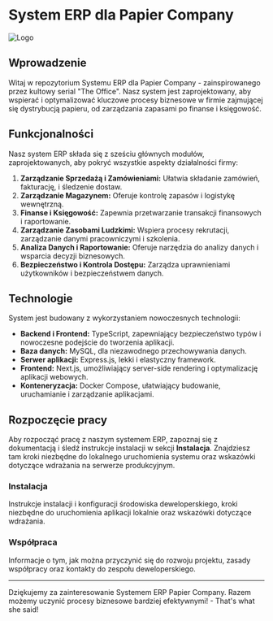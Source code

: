 # System ERP dla Papier Company
![Logo](/img/img/logo.png)
## Wprowadzenie
Witaj w repozytorium Systemu ERP dla Papier Company - zainspirowanego przez kultowy serial "The Office". Nasz system jest zaprojektowany, aby wspierać i optymalizować kluczowe procesy biznesowe w firmie zajmującej się dystrybucją papieru, od zarządzania zapasami po finanse i księgowość.

## Funkcjonalności
Nasz system ERP składa się z sześciu głównych modułów, zaprojektowanych, aby pokryć wszystkie aspekty działalności firmy:

1. **Zarządzanie Sprzedażą i Zamówieniami:** Ułatwia składanie zamówień, fakturację, i śledzenie dostaw.
2. **Zarządzanie Magazynem:** Oferuje kontrolę zapasów i logistykę wewnętrzną.
3. **Finanse i Księgowość:** Zapewnia przetwarzanie transakcji finansowych i raportowanie.
4. **Zarządzanie Zasobami Ludzkimi:** Wspiera procesy rekrutacji, zarządzanie danymi pracowniczymi i szkolenia.
5. **Analiza Danych i Raportowanie:** Oferuje narzędzia do analizy danych i wsparcia decyzji biznesowych.
6. **Bezpieczeństwo i Kontrola Dostępu:** Zarządza uprawnieniami użytkowników i bezpieczeństwem danych.

## Technologie
System jest budowany z wykorzystaniem nowoczesnych technologii:
- **Backend i Frontend:** TypeScript, zapewniający bezpieczeństwo typów i nowoczesne podejście do tworzenia aplikacji.
- **Baza danych:** MySQL, dla niezawodnego przechowywania danych.
- **Serwer aplikacji:** Express.js, lekki i elastyczny framework.
- **Frontend:** Next.js, umożliwiający server-side rendering i optymalizację aplikacji webowych.
- **Konteneryzacja:** Docker Compose, ułatwiający budowanie, uruchamianie i zarządzanie aplikacjami.

## Rozpoczęcie pracy
Aby rozpocząć pracę z naszym systemem ERP, zapoznaj się z dokumentacją i śledź instrukcje instalacji w sekcji **Instalacja**. Znajdziesz tam kroki niezbędne do lokalnego uruchomienia systemu oraz wskazówki dotyczące wdrażania na serwerze produkcyjnym.

### Instalacja
Instrukcje instalacji i konfiguracji środowiska deweloperskiego, kroki niezbędne do uruchomienia aplikacji lokalnie oraz wskazówki dotyczące wdrażania.

### Współpraca
Informacje o tym, jak można przyczynić się do rozwoju projektu, zasady współpracy oraz kontakty do zespołu deweloperskiego.

---

Dziękujemy za zainteresowanie Systemem ERP Papier Company. Razem możemy uczynić procesy biznesowe bardziej efektywnymi! - That's what she said!

